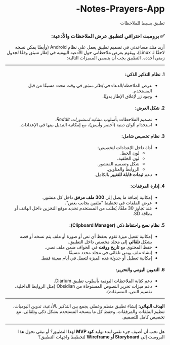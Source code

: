 <div dir=rtl>

# Notes-Prayers-App-
تطبيق بسيط للملاحظات 


### ✅ برومبت احترافي لتطبيق عرض الملاحظات والأدعية:
أريد منك مساعدتي في تصميم تطبيق يعمل على نظام Android (وأيضًا يمكن نسخه لاحقًا لـ Linux)، ويقوم بعرض ملاحظاتي حول الأدعية اليومية في إطار منبثق وفقًا لجدول زمني أحدده. التطبيق يجب أن يتضمن المميزات التالية:

---

#### 1. **نظام التذكير الذكي:**
- عرض الملاحظة/الدعاء في *إطار منبثق* في وقت محدد مسبقًا من قبل المستخدم.
- وجود زر لإغلاق الإطار يدويًا.

#### 2. **شكل العرض:**
- تصميم الملاحظات بأسلوب *مشابه لمنشورات Reddit*.
- استخدام ألوان دينية (أخضر وأبيض)، مع إمكانية التبديل بينها في الإعدادات.

#### 3. **نظام تخصيص شامل:**
- أداة داخل الإعدادات لتخصيص:
  - لون الخط.
  - لون الخلفية.
  - شكل وتصميم المنشور.
  - الروابط والعناوين.
- دعم **ثيمات قابلة للتغيير** بالكامل.

#### 4. **إدارة المرفقات:**
- إمكانية إضافة ما يصل إلى **300 ملف مرفق** داخل كل منشور.
- عرض الملفات في تخطيط "ملفين بجانب بعض".
- عند تجاوز 30 ملفًا، يُطلب من المستخدم تحديد موقع التخزين داخل الهاتف أو بطاقة SD.

#### 5. **نظام نسخ واحتفاظ ذكي (Clipboard Manager):**
- إمكانية تفعيل ميزة تقوم بحفظ أي نص أو صورة أو ملف يتم نسخه أو قصه بشكل **تلقائي** إلى مجلد مخصص داخل التطبيق.
- حفظ المحتوى مع **تاريخ ووقت** في الحواف ضمن ملف نصي.
- إنشاء ملف يومي تلقائي في مجلد محدد مسبقًا.
- إمكانية تعطيل أو جدولة هذه الميزة لتعمل في أيام معينة فقط.

#### 6. **التدوين اليومي والتحرير:**
- دعم كتابة الملاحظات اليومية بأسلوب تطبيق Diarium.
- دعم ميزات تحرير النصوص المستوحاة من Obsidian (مثل الروابط الداخلية، تقسيم النص، التنسيقات).

---

**الهدف النهائي:**
إنشاء تطبيق منظم وعملي يجمع بين التذكير بالأدعية، تدوين اليوميات، تنظيم الملفات والمرفقات، وحفظ كل ما ينسخه المستخدم بشكل ذكي وتلقائي، مع تخصيص كامل للتصميم.

---

هل تحب أن أضيف جزء تقني لبدء توليد **كود MVP** لهذا التطبيق؟ أو تبغى نحول هذا البرومبت إلى **Storyboard أو Wireframe** لتخطيط واجهات التطبيق؟

</div>